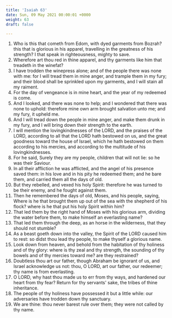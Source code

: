 ```yaml
---
title: 'Isaiah 63'
date: Sun, 09 May 2021 00:00:01 +0000
weight: 63
draft: false
  
---
```


1. Who is this that cometh from Edom, with dyed garments from Bozrah? this that is glorious in his apparel, travelling in the greatness of his strength? I that speak in righteousness, mighty to save.
2. Wherefore art thou red in thine apparel, and thy garments like him that treadeth in the winefat?
3. I have trodden the winepress alone; and of the people there was none with me: for I will tread them in mine anger, and trample them in my fury; and their blood shall be sprinkled upon my garments, and I will stain all my raiment.
4. For the day of vengeance is in mine heart, and the year of my redeemed is come.
5. And I looked, and there was none to help; and I wondered that there was none to uphold: therefore mine own arm brought salvation unto me; and my fury, it upheld me.
6. And I will tread down the people in mine anger, and make them drunk in my fury, and I will bring down their strength to the earth.
7. I will mention the lovingkindnesses of the LORD, and the praises of the LORD, according to all that the LORD hath bestowed on us, and the great goodness toward the house of Israel, which he hath bestowed on them according to his mercies, and according to the multitude of his lovingkindnesses.
8. For he said, Surely they are my people, children that will not lie: so he was their Saviour.
9. In all their affliction he was afflicted, and the angel of his presence saved them: in his love and in his pity he redeemed them; and he bare them, and carried them all the days of old.
10. But they rebelled, and vexed his holy Spirit: therefore he was turned to be their enemy, and he fought against them.
11. Then he remembered the days of old, Moses, and his people, saying, Where is he that brought them up out of the sea with the shepherd of his flock? where is he that put his holy Spirit within him?
12. That led them by the right hand of Moses with his glorious arm, dividing the water before them, to make himself an everlasting name?
13. That led them through the deep, as an horse in the wilderness, that they should not stumble?
14. As a beast goeth down into the valley, the Spirit of the LORD caused him to rest: so didst thou lead thy people, to make thyself a glorious name.
15. Look down from heaven, and behold from the habitation of thy holiness and of thy glory: where is thy zeal and thy strength, the sounding of thy bowels and of thy mercies toward me? are they restrained?
16. Doubtless thou art our father, though Abraham be ignorant of us, and Israel acknowledge us not: thou, O LORD, art our father, our redeemer; thy name is from everlasting.
17. O LORD, why hast thou made us to err from thy ways, and hardened our heart from thy fear? Return for thy servants' sake, the tribes of thine inheritance.
18. The people of thy holiness have possessed it but a little while: our adversaries have trodden down thy sanctuary.
19. We are thine: thou never barest rule over them; they were not called by thy name.
